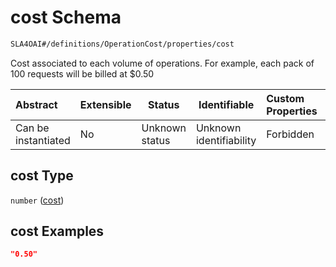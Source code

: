 # cost Schema

```txt
SLA4OAI#/definitions/OperationCost/properties/cost
```

Cost associated to each volume of operations. For example, each pack of 100 requests will be billed at $0.50


| Abstract            | Extensible | Status         | Identifiable            | Custom Properties | Additional Properties | Access Restrictions | Defined In                                                                    |
| :------------------ | ---------- | -------------- | ----------------------- | :---------------- | --------------------- | ------------------- | ----------------------------------------------------------------------------- |
| Can be instantiated | No         | Unknown status | Unknown identifiability | Forbidden         | Allowed               | none                | [SLA4OAI.schema.json\*](../SLA4OAI.schema.json "open original schema") |

## cost Type

`number` ([cost](sla4oai-definitions-operationcost-properties-cost.md))

## cost Examples

```json
"0.50"
```
